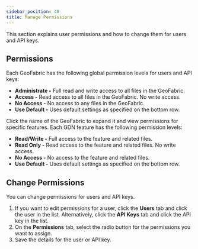 ```yaml
---
sidebar_position: 40
title: Manage Permissions
---
```


This section explains user permissions and how to change them for users and API keys.

## Permissions

Each GeoFabric has the following global permission levels for users and API keys:

- **Administrate -** Full read and write access to all files in the GeoFabric.
- **Access -** Read access to all files in the GeoFabric. No write access.
- **No Access -** No access to any files in the GeoFabric.
- **Use Default -** Uses default settings as specified on the bottom row.

Click the name of the GeoFabric to expand it and view permissions for specific features. Each GDN feature has the following permission levels:

- **Read/Write -** Full access to the feature and related files.
- **Read Only -** Read access to the feature and related files. No write access.
- **No Access -** No access to the feature and related files.
- **Use Default -** Uses default settings as specified on the bottom row.

## Change Permissions

You can change permissions for users and API keys.


1. If you want to edit permissions for a user, click the **Users** tab and click the user in the list. Alternatively, click the **API Keys** tab and click the API key in the list.
1. On the **Permissions** tab, select the radio button for the permissions you want to assign.
1. Save the details for the user or API key.